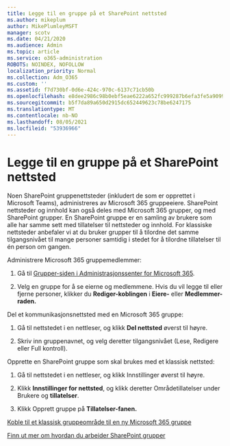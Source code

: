 ```yaml
---
title: Legge til en gruppe på et SharePoint nettsted
ms.author: mikeplum
author: MikePlumleyMSFT
manager: scotv
ms.date: 04/21/2020
ms.audience: Admin
ms.topic: article
ms.service: o365-administration
ROBOTS: NOINDEX, NOFOLLOW
localization_priority: Normal
ms.collection: Adm_O365
ms.custom: ''
ms.assetid: f7d730bf-0d6e-424c-970c-6137c71cb50b
ms.openlocfilehash: e8dee2986c98b0ebf5eae6222a652fc999287b6efa3fe5a9099134c44dddf670
ms.sourcegitcommit: b5f7da89a650d2915dc652449623c78be6247175
ms.translationtype: MT
ms.contentlocale: nb-NO
ms.lasthandoff: 08/05/2021
ms.locfileid: "53936966"
---
```

# <a name="add-a-group-to-a-sharepoint-site"></a>Legge til en gruppe på et SharePoint nettsted

Noen SharePoint gruppenettsteder (inkludert de som er opprettet i Microsoft Teams), administreres av Microsoft 365 gruppeeiere. SharePoint nettsteder og innhold kan også deles med Microsoft 365 grupper, og med SharePoint grupper. En SharePoint gruppe er en samling av brukere som alle har samme sett med tillatelser til nettsteder og innhold. For klassiske nettsteder anbefaler vi at du bruker grupper til å tilordne det samme tilgangsnivået til mange personer samtidig i stedet for å tilordne tillatelser til én person om gangen.
  
Administrere Microsoft 365 gruppemedlemmer:
  
1. Gå til [Grupper-siden i Administrasjonssenter for Microsoft 365](https://portal.office.com/adminportal/home#/groups).
    
2. Velg en gruppe for å se eierne og medlemmene. Hvis du vil legge til eller fjerne personer, klikker du **Rediger-koblingen** i **Eiere-** eller **Medlemmer-raden.** 
    
Del et kommunikasjonsnettsted med en Microsoft 365 gruppe:
  
1. Gå til nettstedet i en nettleser, og klikk **Del nettsted** øverst til høyre. 
    
2. Skriv inn gruppenavnet, og velg deretter tilgangsnivået (Lese, Redigere eller Full kontroll).
    
Opprette en SharePoint gruppe som skal brukes med et klassisk nettsted:
  
1. Gå til nettstedet i en nettleser, og klikk Innstillinger øverst til høyre.
    
2. Klikk **Innstillinger for nettsted**, og klikk deretter Områdetillatelser under Brukere og **tillatelser**. 
    
3. Klikk Opprett gruppe på **Tillatelser-fanen.**
    
[Koble til et klassisk gruppeområde til en ny Microsoft 365 gruppe](https://go.microsoft.com/fwlink/?linkid=2008654)
  
[Finn ut mer om hvordan du arbeider SharePoint grupper](https://go.microsoft.com/fwlink/?linkid=874658)
  

